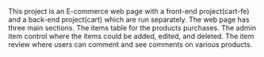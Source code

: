 This project is an E-commerce web page with a front-end project(cart-fe) and a back-end project(cart) which are run separately. 
The web page has three main sections. The items table for the products purchases. The admin item control where the items could be added, edited, and deleted. The item review where users can comment and see comments on various products. 
